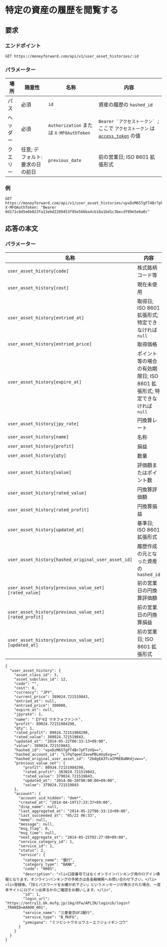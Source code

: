 # 特定の資産の履歴を閲覧する

## 要求

### エンドポイント

```
GET https://moneyforward.com/api/v1/user_asset_histories/:id
```

### パラメーター

場所 | 随意性 | 名称 | 内容
---- | ---- | ---- | ---
パス | 必須 | `id` | 資産の履歴の `hashed_id`
ヘッダー | 必須 | `Authorization` または `X-MFOAuthToken` | ```Bearer `アクセストークン` ```; ここで `アクセストークン` は [`access_token`](token.md) の値
クエリー | 任意; デフォルト: 要求の日の前日 | `previous_date` | 前の営業日; ISO 8601 拡張形式
 
### 例

```
GET https://moneyforward.com/api/v1/user_asset_histories/vpxDzM6STgFT4Br7pFTzVQ==
X-MFOAuthToken: "Bearer 0d171c8d5e6b023fa13ebd2209453f95e566ba4cb16a1bd1c3becdf09e5e6a0c"
```

## 応答の本文

### パラメーター

名称 | 内容
---- | ---
`user_asset_history[code]` | 株式銘柄コード等
`user_asset_history[cost]` | 現在未使用
`user_asset_history[entried_at]` | 取得日; ISO 8601 拡張形式; 特定できなければ `null`
`user_asset_history[entried_price]` | 取得価格
`user_asset_history[expire_at]` | ポイント等の場合の有効期限日; ISO 8601 拡張形式; 特定できなければ `null`
`user_asset_history[jpy_rate]` | 円換算レート
`user_asset_history[name]` | 名称
`user_asset_history[profit]` | 損益
`user_asset_history[qty]` | 数量
`user_asset_history[value]` | 評価額またはポイント数
`user_asset_history[rated_value]` | 円換算評価額
`user_asset_history[rated_profit]` | 円換算損益
`user_asset_history[updated_at]` | 基準日; ISO 8601 拡張形式
`user_asset_history[hashed_original_user_asset_id]` | 履歴作成の元となった資産の `hashed_id`
`user_asset_history[previous_value_set][rated_value]` | 前の営業日の円換算評価額
`user_asset_history[previous_value_set][rated_profit]` | 前の営業日の円換算損益
`user_asset_history[previous_value_set][updated_at]` | 前の営業日; ISO 8601 拡張形式

```
{
  "user_asset_history": {
    "asset_class_id": 3,
    "asset_subclass_id": 12,
    "code": "",
    "cost": 0,
    "currency": "JPY",
    "current_price": 389024.721519843,
    "entried_at": null,
    "entried_price": 300000,
    "expire_at": null,
    "jpyrate": 1,
    "name": "【デモ】マネフォファンド",
    "profit": 89024.72151984298,
    "qty": 1,
    "rated_profit": 89024.72151984298,
    "rated_value": 389024.721519843,
    "updated_at": "2014-05-22T06:33:13+09:00",
    "value": 389024.721519843,
    "hashed_id": "vpxDzM6STgFT4Br7pFTzVQ==",
    "hashed_account_id": "LlPqfqeeCZavwPBLmUy6xg==",
    "hashed_original_user_asset_id": "2bdgEA3TcaIPREBaNKdjvw==",
    "previous_value_set": {
        "profit": 80934.72151984298,
        "rated_profit": 383024.721519843,
        "rated_value": 379024.721519843,
        "updated_at": "2014-06-20T00:00:00+09:00",
        "value": 379024.721519843
    },
    "account": {
      "account_uid_hidden": "dem*",
      "created_at": "2014-04-19T17:33:37+09:00",
      "disp_name": null,
      "last_aggregated_at": "2014-05-22T06:33:13+09:00",
      "last_succeeded_at": "05/22 06:33",
      "memo": null,
      "message": null,
      "msg_flag": 0,
      "msg_time": null,
      "next_aggregate_at": "2014-05-25T02:27:08+09:00",
      "service_category_id": 1,
      "service_id": 1,
      "status": 2,
      "service": {
        "category_name": "銀行",
        "category_type": "BANK",
        "code": "0005",
        "description": "<li>口座番号ではなくオンラインバンキング用のログイン情報となります。オンラインバンキングの手続きは各金融機関へお問い合わせ下さい。</li><li>登録後、「IDとパスワードをお確かめ下さい」というメッセージが表示された場合、一度本サイトにログイン出来るかのご確認をお願いします。</li>",
        "id": 1,
        "login_url": "https://entry11.bk.mufg.jp/ibg/dfw/APLIN/loginib/login?_TRANID=AA000_001",
        "service_name": "三菱東京UFJ銀行",
        "service_type": "B_MUFG",
        "yomigana": "ミツビシトウキョウユーエフジェイギンコウ"
      }
    }
  }
}
```
